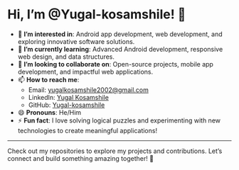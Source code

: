 # Hi, I’m @Yugal-kosamshile! 👋

- 👀 **I’m interested in**: Android app development, web development, and exploring innovative software solutions.  
- 🌱 **I’m currently learning**: Advanced Android development, responsive web design, and data structures.  
- 💞️ **I’m looking to collaborate on**: Open-source projects, mobile app development, and impactful web applications.  
- 📫 **How to reach me**:  
  - Email: [yugalkosamshile2002@gmail.com](mailto:yugalkosamshile2002@gmail.com)  
  - LinkedIn: [Yugal Kosamshile](https://www.linkedin.com/in/yugal-kosamshile-29a03a2)  
  - GitHub: [Yugal-kosamshile](https://github.com/Yugal-kosamshile)  
- 😄 **Pronouns**: He/Him  
- ⚡ **Fun fact**: I love solving logical puzzles and experimenting with new technologies to create meaningful applications!

---
Check out my repositories to explore my projects and contributions. Let’s connect and build something amazing together! 🚀


<!---
Yugal-kosamshile/Yugal-kosamshile is a ✨ special ✨ repository because its `README.md` (this file) appears on your GitHub profile.
You can click the Preview link to take a look at your changes.
--->
